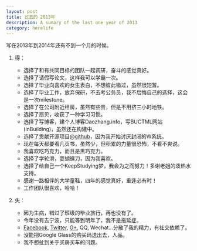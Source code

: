 ```yaml
---
layout: post
title: 过去的 2013年
description: A sumary of the last one year of 2013
category: herelife
---
```


写在2013年到2014年还有不到一个月的时候。

1. 得：
    + 选择了和有共同目标的团队一起调研，奋斗的感觉真好。
    + 选择了请假写论文，这样我可以学霸一次。
    * 选择了毕业向喜欢的女生表白，不想彼此错过，虽然很短暂。
    * 选择了毕业工作，放弃保研，不去考公务员，我不后悔自己的选择，这会是一次milestone。
    * 选择了在公司附近租房，虽然有些贵，但是不用挤三小时地铁。
    * 选择了扇贝，收获了一种学习习惯。
    * 选择了写博客，建个人博客Daozhang.info，写BUCTML网站(inBuilding)，虽然还在构建中。
    * 选择了贡献开源项目[@github](https://github.com/Qwh)，因为我开始讨厌封闭的W系统。
    * 现在每天都要看几页书，虽然少，但积累的力量很恐怖，不看不爽说。
    * 我喜欢吃巧克力，而且是黑巧克力。
    * 选择了学轮滑，耍蝴蝶刀，因为我喜欢。
    * 选择了给自己一个KeepStudying梦，我会为之而努力！多谢老姐的泼热水支持。
    * 感谢一路相伴的大学童鞋，四年的感觉真好，重逢必有时！
    * 工作团队很喜欢，哈哈！

2. 失：
    * 因为生病，错过了班级的毕业旅行，再也没有了。
    * 今年没有去宁波，只能等到明年了，我不是拖延症。
    * [Facebook](https://www.facebook.com/weihui.qiu), [Twitter](https://twitter.com/QiuWeihui1), [G+](https://plus.google.com/+WeihuiQiu/), QQ, Wechat...分散了我的精力，有社交依赖了。
    * 没能把Google Glass的购买码送出去，人品。
    * 我不想扯到关于买房买车的问题。


